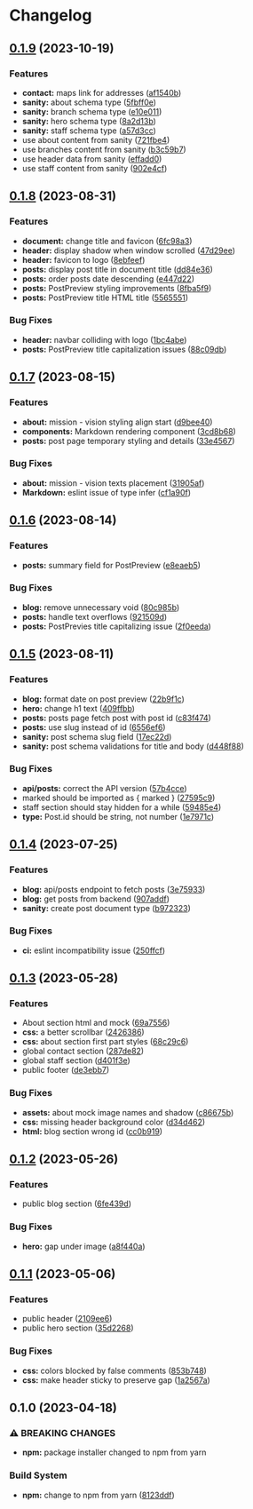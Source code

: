 # Changelog

## [0.1.9](https://github.com/huseyin-ozkan/ozkan-musavirlik/compare/v0.1.8...v0.1.9) (2023-10-19)


### Features

* **contact:** maps link for addresses ([af1540b](https://github.com/huseyin-ozkan/ozkan-musavirlik/commit/af1540b72bcaadb915693aa470ffb4e86b4ca1c0))
* **sanity:** about schema type ([5fbff0e](https://github.com/huseyin-ozkan/ozkan-musavirlik/commit/5fbff0ea9f9ffba0787f3b276a117ffa227f5811))
* **sanity:** branch schema type ([e10e011](https://github.com/huseyin-ozkan/ozkan-musavirlik/commit/e10e011052efc94967ad92032af7666047b851e0))
* **sanity:** hero schema type ([8a2d13b](https://github.com/huseyin-ozkan/ozkan-musavirlik/commit/8a2d13b2754ded4c41d6ccbb0cf4cfdbe9a33cc8))
* **sanity:** staff schema type ([a57d3cc](https://github.com/huseyin-ozkan/ozkan-musavirlik/commit/a57d3ccbf17ba9dfa94c22ecc9b306b499591e92))
* use about content from sanity ([721fbe4](https://github.com/huseyin-ozkan/ozkan-musavirlik/commit/721fbe4572c2b5fe6ba552980b31f98098660afd))
* use branches content from sanity ([b3c59b7](https://github.com/huseyin-ozkan/ozkan-musavirlik/commit/b3c59b7b3dc493db91349ef98e1d4d2ca65761f9))
* use header data from sanity ([effadd0](https://github.com/huseyin-ozkan/ozkan-musavirlik/commit/effadd053044bcb9cfc97ca9e504249d8f448881))
* use staff content from sanity ([902e4cf](https://github.com/huseyin-ozkan/ozkan-musavirlik/commit/902e4cfbec747d39ad66457bca75460f895d8d49))

## [0.1.8](https://github.com/huseyin-ozkan/ozkan-musavirlik/compare/v0.1.7...v0.1.8) (2023-08-31)


### Features

* **document:** change title and favicon ([6fc98a3](https://github.com/huseyin-ozkan/ozkan-musavirlik/commit/6fc98a3e956b9f6d7679f1137fc98d9eb6593a3b))
* **header:** display shadow when window scrolled ([47d29ee](https://github.com/huseyin-ozkan/ozkan-musavirlik/commit/47d29ee41da39d295d0f51747be5a8f656f7690e))
* **header:** favicon to logo ([8ebfeef](https://github.com/huseyin-ozkan/ozkan-musavirlik/commit/8ebfeeffd644206118b4bbad6e1fadc9dc203665))
* **posts:** display post title in document title ([dd84e36](https://github.com/huseyin-ozkan/ozkan-musavirlik/commit/dd84e36ac0d895a03d9f4be55c11271a9a116733))
* **posts:** order posts date descending ([e447d22](https://github.com/huseyin-ozkan/ozkan-musavirlik/commit/e447d2251b2372236dcaa75d5346d79ec98f0d40))
* **posts:** PostPreview styling improvements ([8fba5f9](https://github.com/huseyin-ozkan/ozkan-musavirlik/commit/8fba5f9c873f0bf706db20b7a47b47afa210789b))
* **posts:** PostPreview title HTML title ([5565551](https://github.com/huseyin-ozkan/ozkan-musavirlik/commit/55655510eedac8b826ec1633348a2022ac9f4eff))


### Bug Fixes

* **header:** navbar colliding with logo ([1bc4abe](https://github.com/huseyin-ozkan/ozkan-musavirlik/commit/1bc4abe1d2664f5e59f9646b73f50abf99c85eaf))
* **posts:** PostPreview title capitalization issues ([88c09db](https://github.com/huseyin-ozkan/ozkan-musavirlik/commit/88c09dbc59f27afa7fce0a59ae239655246429c1))

## [0.1.7](https://github.com/huseyin-ozkan/ozkan-musavirlik/compare/v0.1.6...v0.1.7) (2023-08-15)


### Features

* **about:** mission - vision styling align start ([d9bee40](https://github.com/huseyin-ozkan/ozkan-musavirlik/commit/d9bee40d26d3df72d99499fd552b522f34e530c0))
* **components:** Markdown rendering component ([3cd8b68](https://github.com/huseyin-ozkan/ozkan-musavirlik/commit/3cd8b68289f72779281560b89510a743d4755569))
* **posts:** post page temporary styling and details ([33e4567](https://github.com/huseyin-ozkan/ozkan-musavirlik/commit/33e456737c5da52896392175b25f30b6c36b1242))


### Bug Fixes

* **about:** mission - vision texts placement ([31905af](https://github.com/huseyin-ozkan/ozkan-musavirlik/commit/31905af680dd5445f1c1b389526ea383c00edf88))
* **Markdown:** eslint issue of type infer ([cf1a90f](https://github.com/huseyin-ozkan/ozkan-musavirlik/commit/cf1a90ff39be9fb7b02cece5ca6c9a71faf73d4f))

## [0.1.6](https://github.com/huseyin-ozkan/ozkan-musavirlik/compare/v0.1.5...v0.1.6) (2023-08-14)


### Features

* **posts:** summary field for PostPreview ([e8eaeb5](https://github.com/huseyin-ozkan/ozkan-musavirlik/commit/e8eaeb52ed1fa0654eb5b65eb34e610c46f4fabd))


### Bug Fixes

* **blog:** remove unnecessary void ([80c985b](https://github.com/huseyin-ozkan/ozkan-musavirlik/commit/80c985bcd4823231da4a949e4d1041acae5fda8e))
* **posts:** handle text overflows ([921509d](https://github.com/huseyin-ozkan/ozkan-musavirlik/commit/921509d08b30487eb4c43fbf20b021ad4008fa64))
* **posts:** PostPrevies title capitalizing issue ([2f0eeda](https://github.com/huseyin-ozkan/ozkan-musavirlik/commit/2f0eedacd4faa842eb19e6b4a503aa038b9ba341))

## [0.1.5](https://github.com/huseyin-ozkan/ozkan-musavirlik/compare/v0.1.4...v0.1.5) (2023-08-11)


### Features

* **blog:** format date on post preview ([22b9f1c](https://github.com/huseyin-ozkan/ozkan-musavirlik/commit/22b9f1cda7423d32b6b0064f797d0c265a917c27))
* **hero:** change h1 text ([409ffbb](https://github.com/huseyin-ozkan/ozkan-musavirlik/commit/409ffbb8641d5935ab5b97c2ed70048e2263c577))
* **posts:** posts page fetch post with post id ([c83f474](https://github.com/huseyin-ozkan/ozkan-musavirlik/commit/c83f4747c0a2e72f6f60c74fc809e9174dd8cb77))
* **posts:** use slug instead of id ([6556ef6](https://github.com/huseyin-ozkan/ozkan-musavirlik/commit/6556ef65d6b37ff6aba5a4bb30950b66f2286afd))
* **sanity:** post schema slug field ([17ec22d](https://github.com/huseyin-ozkan/ozkan-musavirlik/commit/17ec22d129df4377ca6c923181caa3254f8afd39))
* **sanity:** post schema validations for title and body ([d448f88](https://github.com/huseyin-ozkan/ozkan-musavirlik/commit/d448f8814b7e3800a1f94a6ca63970f67155ee5f))


### Bug Fixes

* **api/posts:** correct the API version ([57b4cce](https://github.com/huseyin-ozkan/ozkan-musavirlik/commit/57b4ccec0b6d1bbe0bcc5efe841c968068f3237c))
* marked should be imported as { marked } ([27595c9](https://github.com/huseyin-ozkan/ozkan-musavirlik/commit/27595c98b4b7e07fc9bba5b5d4e8d31d15743af7))
* staff section should stay hidden for a while ([59485e4](https://github.com/huseyin-ozkan/ozkan-musavirlik/commit/59485e430f29167dbeaaa8bd6a748b9c2dd08072))
* **type:** Post.id should be string, not number ([1e7971c](https://github.com/huseyin-ozkan/ozkan-musavirlik/commit/1e7971cad460b70410c5180418cb8354f1e354a1))

## [0.1.4](https://github.com/Metehan-Altuntekin/ozkan-musavirlik/compare/v0.1.3...v0.1.4) (2023-07-25)


### Features

* **blog:** api/posts endpoint to fetch posts ([3e75933](https://github.com/Metehan-Altuntekin/ozkan-musavirlik/commit/3e759338d707215bd502ecf968b7c8bf9abd9dca))
* **blog:** get posts from backend ([907addf](https://github.com/Metehan-Altuntekin/ozkan-musavirlik/commit/907addf6dfa469fd2b505c1e98818bd274294cf3))
* **sanity:** create post document type ([b972323](https://github.com/Metehan-Altuntekin/ozkan-musavirlik/commit/b97232301a691679b90599db3a6976356b7cc576))


### Bug Fixes

* **ci:** eslint incompatibility issue ([250ffcf](https://github.com/Metehan-Altuntekin/ozkan-musavirlik/commit/250ffcfbf909d6884616ca75affb5f58dae6b5e8))

## [0.1.3](https://github.com/Metehan-Altuntekin/ozkan-musavirlik/compare/v0.1.2...v0.1.3) (2023-05-28)


### Features

* About section html and mock ([69a7556](https://github.com/Metehan-Altuntekin/ozkan-musavirlik/commit/69a7556d0699a5718d403647ab9204ea0ad65bca))
* **css:** a better scrollbar ([2426386](https://github.com/Metehan-Altuntekin/ozkan-musavirlik/commit/2426386442a2fcc462f408cfc9d01d92e9f944ef))
* **css:** about section first part styles ([68c29c6](https://github.com/Metehan-Altuntekin/ozkan-musavirlik/commit/68c29c60be7b0cdecf9e0514d052f73c0d4ab761))
* global contact section ([287de82](https://github.com/Metehan-Altuntekin/ozkan-musavirlik/commit/287de824ead790563b6c6df26d97ac3a07ba7684))
* global staff section ([d401f3e](https://github.com/Metehan-Altuntekin/ozkan-musavirlik/commit/d401f3eb436b2d109d1a0f8762e2c03b824b5400))
* public footer ([de3ebb7](https://github.com/Metehan-Altuntekin/ozkan-musavirlik/commit/de3ebb7c227396b8ac4f4bc26d7f314c8a7fdaf1))


### Bug Fixes

* **assets:** about mock image names and shadow ([c86675b](https://github.com/Metehan-Altuntekin/ozkan-musavirlik/commit/c86675bd48f4f6722398d428e234edac467f998f))
* **css:** missing header background color ([d34d462](https://github.com/Metehan-Altuntekin/ozkan-musavirlik/commit/d34d462dddaf257d8d806de97fe85607fdad9fd9))
* **html:** blog section wrong id ([cc0b919](https://github.com/Metehan-Altuntekin/ozkan-musavirlik/commit/cc0b919b7548950cf3812b81719fbf6d4a445c45))

## [0.1.2](https://github.com/Metehan-Altuntekin/ozkan-musavirlik/compare/v0.1.1...v0.1.2) (2023-05-26)


### Features

* public blog section ([6fe439d](https://github.com/Metehan-Altuntekin/ozkan-musavirlik/commit/6fe439d757fd6f84898a93319575f3e66fc30135))


### Bug Fixes

* **hero:** gap under image ([a8f440a](https://github.com/Metehan-Altuntekin/ozkan-musavirlik/commit/a8f440a0ccbeca5940e15495e193e7c4092517e6))

## [0.1.1](https://github.com/Metehan-Altuntekin/ozkan-musavirlik/compare/v0.1.0...v0.1.1) (2023-05-06)


### Features

* public header ([2109ee6](https://github.com/Metehan-Altuntekin/ozkan-musavirlik/commit/2109ee6aea76c51fa806fc069eb4611bec234ef4))
* public hero section ([35d2268](https://github.com/Metehan-Altuntekin/ozkan-musavirlik/commit/35d2268cd0f47ec4c9c1db4d209908b1eefcf99f))


### Bug Fixes

* **css:** colors blocked by false comments ([853b748](https://github.com/Metehan-Altuntekin/ozkan-musavirlik/commit/853b74802c974bd1ed346fe2050db9edaf491d9a))
* **css:** make header sticky to preserve gap ([1a2567a](https://github.com/Metehan-Altuntekin/ozkan-musavirlik/commit/1a2567aa7d6a5683d38cb3d99f8af556f806bc55))

## 0.1.0 (2023-04-18)

### ⚠ BREAKING CHANGES

- **npm:** package installer changed to npm from yarn

### Build System

- **npm:** change to npm from yarn ([8123ddf](https://github.com/Metehan-Altuntekin/ozkan-musavirlik/commit/8123ddf67d0adcd869a9c90f7e76c550b32494ae))
